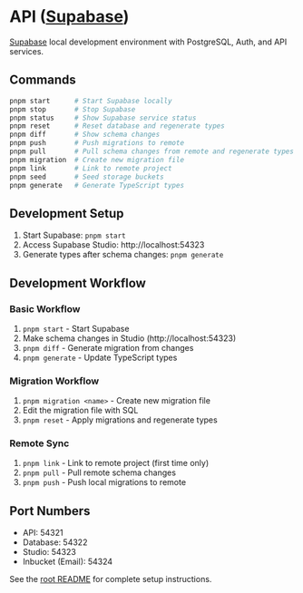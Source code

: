 # API ([Supabase](https://supabase.com/))

[Supabase](https://supabase.com/) local development environment with PostgreSQL, Auth, and API services.

## Commands

```bash
pnpm start      # Start Supabase locally
pnpm stop       # Stop Supabase
pnpm status     # Show Supabase service status
pnpm reset      # Reset database and regenerate types
pnpm diff       # Show schema changes
pnpm push       # Push migrations to remote
pnpm pull       # Pull schema changes from remote and regenerate types
pnpm migration  # Create new migration file
pnpm link       # Link to remote project
pnpm seed       # Seed storage buckets
pnpm generate   # Generate TypeScript types
```

## Development Setup

1. Start Supabase: `pnpm start`
2. Access Supabase Studio: http://localhost:54323
3. Generate types after schema changes: `pnpm generate`

## Development Workflow

### Basic Workflow

1. `pnpm start` - Start Supabase
2. Make schema changes in Studio (http://localhost:54323)
3. `pnpm diff` - Generate migration from changes
4. `pnpm generate` - Update TypeScript types

### Migration Workflow

1. `pnpm migration <name>` - Create new migration file
2. Edit the migration file with SQL
3. `pnpm reset` - Apply migrations and regenerate types

### Remote Sync

1. `pnpm link` - Link to remote project (first time only)
2. `pnpm pull` - Pull remote schema changes
3. `pnpm push` - Push local migrations to remote

## Port Numbers

- API: 54321
- Database: 54322
- Studio: 54323
- Inbucket (Email): 54324

See the [root README](../../README.md) for complete setup instructions.
